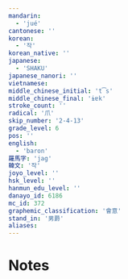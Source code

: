 ```yaml
---
mandarin:
  - 'jué'
cantonese: ''
korean:
  - '작'
korean_native: ''
japanese:
  - 'SHAKU'
japanese_nanori: ''
vietnamese:
middle_chinese_initial: 't͡s'
middle_chinese_final: 'ɨɐk'
stroke_count: ''
radical: '爪'
skip_number: '2-4-13'
grade_level: 6
pos: ''
english:
  - 'baron'
羅馬字: 'jag'
韓文: '작'
joyo_level: ''
hsk_level: ''
hanmun_edu_level: ''
danayo_id: 6186
mc_id: 372
graphemic_classification: '會意'
stand_in: '男爵'
aliases:
---
```


# Notes
